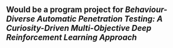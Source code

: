 Would be a program project for *Behaviour-Diverse Automatic Penetration Testing: A Curiosity-Driven Multi-Objective Deep Reinforcement Learning Approach*
----

